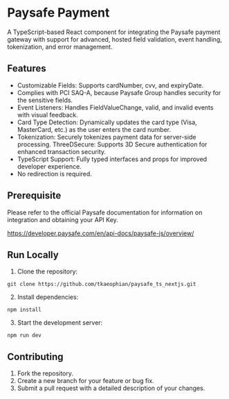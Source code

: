 # Paysafe Payment

A TypeScript-based React component for integrating the Paysafe payment gateway with support for advanced, hosted field validation, event handling, tokenization, and error management.

## Features

- Customizable Fields: Supports cardNumber, cvv, and expiryDate.
- Complies with PCI SAQ-A, because Paysafe Group handles security for the sensitive fields.
- Event Listeners: Handles FieldValueChange, valid, and invalid events with visual feedback.
- Card Type Detection: Dynamically updates the card type (Visa, MasterCard, etc.) as the user enters the card number.
- Tokenization: Securely tokenizes payment data for server-side processing.
  ThreeDSecure: Supports 3D Secure authentication for enhanced transaction security.
- TypeScript Support: Fully typed interfaces and props for improved developer experience.
- No redirection is required.

## Prerequisite

Please refer to the official Paysafe documentation for information on integration and obtaining your API Key.

https://developer.paysafe.com/en/api-docs/paysafe-js/overview/

## Run Locally

1. Clone the repository:

```shell
git clone https://github.com/tkaeophian/paysafe_ts_nextjs.git
```

2. Install dependencies:

```shell
npm install
```

3. Start the development server:

```shell
npm run dev
```

## Contributing

1. Fork the repository.
2. Create a new branch for your feature or bug fix.
3. Submit a pull request with a detailed description of your changes.
